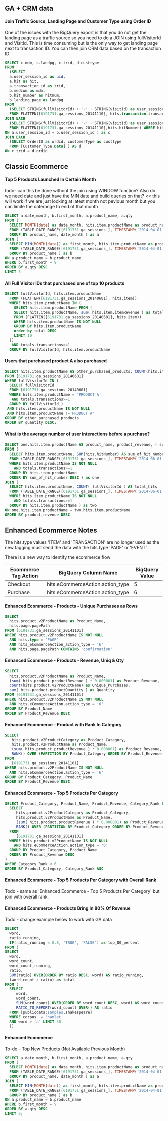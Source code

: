 ## GA + CRM data

#### Join Traffic Source, Landing Page and Customer Type using Order ID

One of the issues with the BigQuery export is that you do not get the landing page as a traffic source so you need to do a JOIN using fullVisitorId and VisitId. This is time consuming but is the only way to get landing page next to transaction ID.
You can then join CRM data based on the transaction ID.

```sql
SELECT c.mdm, c.landpg, c.trid, d.custtype
FROM 
  (SELECT 
  a.user_session_id as uid,
  a.hit as hit,
  a.transaction_id as trid,
  b.medium as mdm,
  b.hit_number as hitnum,
  b.landing_page as landpg
FROM 
  (SELECT STRING(fullVisitorId) + '-' + STRING(visitId) as user_session_id, hits.hitNumber as hit, hits.transaction.transactionId AS transaction_id 
  FROM FLATTEN([6191731.ga_sessions_20141110], hits.transaction.transactionId)) AS a
JOIN EACH
  (SELECT STRING(fullVisitorId) + '-' + STRING(visitId) as user_session_id, trafficSource.medium AS medium, hits.page.pagePath AS landing_page, hits.hitNumber AS hit_number 
  FROM FLATTEN([6191731.ga_sessions_20141110],hits.hitNumber) WHERE hits.hitNumber = 1)  AS b
ON a.user_session_id = b.user_session_id ) as c
JOIN EACH 
  (SELECT OrderID as ordid, customerType as custtype 
  FROM [Customer_Type.Data] ) AS d
ON c.trid = d.ordid
```


## Classic Ecommerce

#### Top 5 Products Launched In Certain Month

todo- can this be done without the join using WINDOW function? 
Also do we need date and just have the MIN date and build queries on that? << this will work if we are just looking at latest month not pevious month but you can limite the daterange to end of that month

```sql
SELECT a.date_month, b.first_month, a.product_name, a.qty
FROM (
  SELECT MONTH(date) as date_month, hits.item.productName as product_name, COUNT(hits.item.productName) as qty
  FROM (TABLE_DATE_RANGE([6191731.ga_sessions_], TIMESTAMP('2014-04-01'), TIMESTAMP('2014-09-30'))) 
  GROUP BY product_name, date_month ) as a
JOIN (
  SELECT MIN(MONTH(date)) as first_month, hits.item.productName as product_name
  FROM (TABLE_DATE_RANGE([6191731.ga_sessions_], TIMESTAMP('2014-04-01'), TIMESTAMP('2014-09-30'))) 
  GROUP BY product_name ) as b
ON a.product_name = b.product_name
WHERE b.first_month = 9
ORDER BY a.qty DESC
LIMIT 5
```

#### All Full Visitor IDs that purchased one of top 10 products

```sql
SELECT fullVisitorId, hits.item.productName
  FROM (FLATTEN([6191731.ga_sessions_20140601], hits.item))
  WHERE hits.item.productName IN (
    SELECT hits.item.productName FROM (
    SELECT hits.item.productName, sum( hits.item.itemRevenue ) as total
    FROM (FLATTEN([6191731.ga_sessions_20140601], hits.item))
    WHERE hits.item.productName IS NOT NULL
    GROUP BY hits.item.productName
    order by total DESC
    LIMIT 10
  ))
   AND totals.transactions>=1
  GROUP BY fullVisitorId, hits.item.productName
```

#### Users that purchased product A also purchased

```sql
SELECT hits.item.productName AS other_purchased_products, COUNT(hits.item.productName) AS quantity
FROM [6191731.ga_sessions_20140601]
WHERE fullVisitorId IN (
  SELECT fullVisitorId
  FROM [6191731.ga_sessions_20140601]
  WHERE hits.item.productName = 'PRODUCT A'
   AND totals.transactions>=1
  GROUP BY fullVisitorId )
 AND hits.item.productName IS NOT NULL
 AND hits.item.productName !='PRODUCT A'
GROUP BY other_purchased_products
ORDER BY quantity DESC;
```


#### What is the average number of user interactions before a purchase?

```sql
SELECT one.hits.item.productName AS product_name, product_revenue, ( sum_of_hit_number / total_hits ) AS avg_hit_number
FROM (
  SELECT hits.item.productName, SUM(hits.hitNumber) AS sum_of_hit_number, SUM( hits.item.itemRevenue ) AS product_revenue
  FROM (TABLE_DATE_RANGE([6191731.ga_sessions_], TIMESTAMP('2014-06-01'), TIMESTAMP('2014-06-14'))) 
  WHERE hits.item.productName IS NOT NULL
    AND totals.transactions>=1
  GROUP BY hits.item.productName
  ORDER BY sum_of_hit_number DESC ) as one
JOIN (
  SELECT hits.item.productName, COUNT( fullVisitorId ) AS total_hits
  FROM (TABLE_DATE_RANGE([6191731.ga_sessions_], TIMESTAMP('2014-06-01'), TIMESTAMP('2014-06-14'))) 
  WHERE hits.item.productName IS NOT NULL
    AND totals.transactions>=1
  GROUP BY hits.item.productName ) as two
ON one.hits.item.productName = two.hits.item.productName
ORDER BY product_revenue DESC
```

## Enhanced Ecommerce Notes

The hits.type values 'ITEM' and 'TRANSACTION' are no longer used as the new tagging must send the data with the hits.type 'PAGE' or 'EVENT'.

There is a new way to identify the ecommerce flow

Ecommerce Tag Action | BigQuery Column Name | BigQuery Value
---------------------|----------------------|-----------------
Checkout             |hits.eCommerceAction.action_type | 5
Purchase             |hits.eCommerceAction.action_type | 6


#### Enhanced Ecommerce - Products - Unique Purchases as Rows

```sql
SELECT 
  hits.product.v2ProductName as Product_Name,
  hits.page.pagePath
FROM [6191731.ga_sessions_20141101]
WHERE hits.product.v2ProductName IS NOT NULL 
  AND hits.type = 'PAGE' 
  AND hits_eCommerceAction_action_type = '6'
  AND hits.page.pagePath CONTAINS 'confirmation'
```

#### Enhanced Ecommerce - Products - Revenue, Uniq & Qty

```sql
SELECT 
  hits.product.v2ProductName as Product_Name,
  (sum( hits.product.productRevenue ) * 0.000001) as Product_Revenue,
  count(hits.product.v2ProductName) as Unique_Purchases,
  sum( hits.product.productQuantity ) as Quantity
FROM [6191731.ga_sessions_20141101]
WHERE hits.product.v2ProductName IS NOT NULL 
  AND hits.eCommerceAction.action_type = '6'
GROUP BY Product_Name
ORDER BY Product_Revenue DESC
```
#### Enhanced Ecommerce - Product with Rank In Category

```sql
SELECT
   hits.product.v2ProductCategory as Product_Category,
   hits.product.v2ProductName as Product_Name,
   (sum( hits.product.productRevenue ) * 0.000001) as Product_Revenue,
   RANK() OVER (PARTITION BY Product_Category ORDER BY Product_Revenue DESC) Category_Rank,
FROM
   [6191731.ga_sessions_20141101]
WHERE hits.product.v2ProductName IS NOT NULL 
  AND hits.eCommerceAction.action_type = '6'
GROUP BY Product_Category, Product_Name
ORDER BY Product_Revenue DESC
```

#### Enhanced Ecommerce - Top 5 Products Per Category

```sql
SELECT Product_Category, Product_Name, Product_Revenue, Category_Rank FROM (
  SELECT
     hits.product.v2ProductCategory as Product_Category,
     hits.product.v2ProductName as Product_Name,
     (sum( hits.product.productRevenue ) * 0.000001) as Product_Revenue,
     RANK() OVER (PARTITION BY Product_Category ORDER BY Product_Revenue DESC) Category_Rank,
  FROM
     [6191731.ga_sessions_20141101]
  WHERE hits.product.v2ProductName IS NOT NULL 
    AND hits.eCommerceAction.action_type = '6'
  GROUP BY Product_Category, Product_Name
  ORDER BY Product_Revenue DESC
)
WHERE Category_Rank < 6
ORDER BY Product_Category, Category_Rank ASC

```

#### Enhanced Ecommerce - Top 5 Products Per Category with Overall Rank

Todo - same as 'Enhanced Ecommerce - Top 5 Products Per Category' but join with overall rank.

#### Enhanced Ecommerce - Products Bring In 80% Of Revenue

Todo - change example below to work with GA data

```sql
SELECT 
  word, 
  ratio_running,
  IF(ratio_running < 0.8, 'TRUE', 'FALSE') as top_80_percent
FROM (
SELECT 
  word, 
  word_count, 
  word_count_running, 
  ratio, 
  SUM(ratio) OVER(ORDER BY ratio DESC, word) AS ratio_running, 
  (word_count / ratio) as total
FROM (
  SELECT 
     word, 
     word_count, 
     SUM(word_count) OVER(ORDER BY word_count DESC, word) AS word_count_running, 
     RATIO_TO_REPORT(word_count) OVER() AS ratio
  FROM [publicdata:samples.shakespeare]
  WHERE corpus  = 'hamlet'
  AND word > 'a' LIMIT 30
  ))
```

#### Enhanced Ecommerce

To-do - Top New Products (Not Available Previous Month)

```sql
SELECT a.date_month, b.first_month, a.product_name, a.qty
FROM (
  SELECT MONTH(date) as date_month, hits.item.productName as product_name, COUNT(hits.item.productName) as qty
  FROM (TABLE_DATE_RANGE([6191731.ga_sessions_], TIMESTAMP('2014-04-01'), TIMESTAMP('2014-09-30'))) 
  GROUP BY product_name, date_month ) as a
JOIN (
  SELECT MIN(MONTH(date)) as first_month, hits.item.productName as product_name
  FROM (TABLE_DATE_RANGE([6191731.ga_sessions_], TIMESTAMP('2014-04-01'), TIMESTAMP('2014-09-30'))) 
  GROUP BY product_name ) as b
ON a.product_name = b.product_name
WHERE b.first_month = 9
ORDER BY a.qty DESC
LIMIT 5;
```

